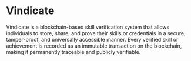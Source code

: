 # Vindicate
Vindicate is a blockchain-based skill verification system that allows individuals to store, share, and prove their skills or credentials in a secure, tamper-proof, and universally accessible manner. Every verified skill or achievement is recorded as an immutable transaction on the blockchain, making it permanently traceable and publicly verifiable.
